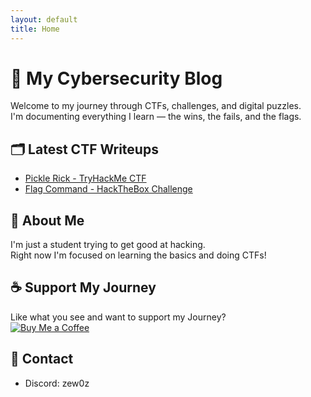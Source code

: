 ```yaml
---
layout: default
title: Home
---
```

# 🧠 My Cybersecurity Blog
Welcome to my journey through CTFs, challenges, and digital puzzles.  
I'm documenting everything I learn — the wins, the fails, and the flags.

## 🗂️ Latest CTF Writeups 
- [Pickle Rick - TryHackMe CTF](/_posts/2025-05-28-pickle-rick-ctf.md)
- [Flag Command - HackTheBox Challenge](/_posts/2025-06-22-flag-command-htb.md)

## 👾 About Me
I'm just a student trying to get good at hacking.  
Right now I'm focused on learning the basics and doing CTFs!

## ☕ Support My Journey
Like what you see and want to support my Journey?  
[![Buy Me a Coffee](https://ko-fi.com/img/githubbutton_sm.svg)](https://ko-fi.com/yourusername)

## 🔗 Contact
- Discord: zew0z
